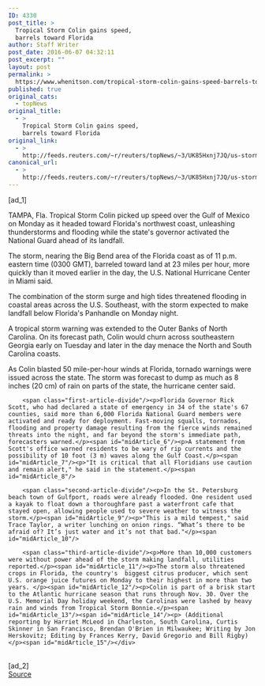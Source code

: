 ```yaml
---
ID: 4330
post_title: >
  Tropical Storm Colin gains speed,
  barrels toward Florida
author: Staff Writer
post_date: 2016-06-07 04:32:11
post_excerpt: ""
layout: post
permalink: >
  https://www.whenitson.com/tropical-storm-colin-gains-speed-barrels-toward-florida/
published: true
original_cats:
  - topNews
original_title:
  - >
    Tropical Storm Colin gains speed,
    barrels toward Florida
original_link:
  - >
    http://feeds.reuters.com/~r/reuters/topNews/~3/UK85Hxnj7JQ/us-storm-colin-idUSKCN0YR0WV
canonical_url:
  - >
    http://feeds.reuters.com/~r/reuters/topNews/~3/UK85Hxnj7JQ/us-storm-colin-idUSKCN0YR0WV
---
```

 [ad_1]
<br><div id="articleText">
<span id="midArticle_start"/>

<span id="midArticle_0"/><span class="focusParagraph" readability="6"><p><span class="articleLocation">TAMPA, Fla.</span> Tropical Storm Colin picked up speed over the Gulf of Mexico on Monday as it headed toward Florida's northwest coast, unleashing thunderstorms and flooding while the state's governor activated the National Guard ahead of its landfall.</p></span><span id="midArticle_1"/><p>The storm, nearing the Big Bend area of the Florida coast as of 11 p.m. eastern time (0300 GMT), barreled toward land at 23 miles per hour, more quickly than it moved earlier in the day, the U.S. National Hurricane Center in Miami said.</p><span id="midArticle_2"/><p>The combination of the storm surge and high tides threatened flooding in coastal areas across the U.S. Southeast, with the storm expected to make landfall below Florida's Panhandle on Monday night.</p><span id="midArticle_3"/><p>A tropical storm warning was extended to the Outer Banks of North Carolina. On its forecast path, Colin would churn across southeastern Georgia early on Tuesday and later in the day menace the North and South Carolina coasts.</p><span id="midArticle_4"/><p>As Colin blasted 50 mile-per-hour winds at Florida, tornado warnings were issued across the state. The storm was forecast to dump as much as 8 inches (20 cm) of rain on parts of the state, the hurricane center said.</p><span id="midArticle_5"/>
        
        <span class="first-article-divide"/><p>Florida Governor Rick Scott, who had declared a state of emergency in 34 of the state's 67 counties, said more than 6,000 Florida National Guard members were activated and ready for deployment. Fast-moving squalls, tornados, flooding and property damage resulting from the fierce winds remained threats into the night, and far beyond the storm's immediate path, forecasters warned.</p><span id="midArticle_6"/><p>A statement from Scott's office warned residents to be wary of rip currents and the possibility of 10 foot (3 m) waves along the Gulf Coast.</p><span id="midArticle_7"/><p>"It is critical that all Floridians use caution and remain alert," he said in the statement.</p><span id="midArticle_8"/>
        
        <span class="second-article-divide"/><p>In the St. Petersburg beach town of Gulfport, roads were already flooded. One resident used a kayak to float down a thoroughfare past a waterfront cafe that stayed open, allowing people used to severe weather to witness the storm.</p><span id="midArticle_9"/><p>"This is a mild tempest," said Trace Taylor, a writer lunching on onion rings. “What’s there to be afraid of? It’s just water and it’s not that bad."</p><span id="midArticle_10"/>
        
        <span class="third-article-divide"/><p>More than 10,000 customers were without power ahead of the storm making landfall, utilities reported.</p><span id="midArticle_11"/><p>The storm also threatened crops in Florida, the country's  biggest citrus producer, which sent U.S. orange juice futures on Monday to their highest in more than two years. </p><span id="midArticle_12"/><p>Colin is part of a brisk start to the Atlantic hurricane season that runs through Nov. 30. Over the U.S. Memorial Day holiday weekend, the Carolinas were lashed by heavy rain and winds from Tropical Storm Bonnie.</p><span id="midArticle_13"/><span id="midArticle_14"/><p> (Additional reporting by Harriet McLeod in Charleston, South Carolina, Curtis Skinner in San Francisco, Brendan O'Brien in Milwaukee; Writing by Jon Herskovitz; Editing by Frances Kerry, David Gregorio and Bill Rigby)</p><span id="midArticle_15"/></div>
<br>[ad_2]
<br><a href="http://feeds.reuters.com/~r/reuters/topNews/~3/UK85Hxnj7JQ/us-storm-colin-idUSKCN0YR0WV">Source </a>